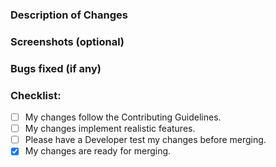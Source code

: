 <!-- Give a brief summary of your changes in the title. -->

### Description of Changes
<!-- Describe your changes in detail. -->

### Screenshots (optional)

### Bugs fixed (if any)
<!-- If you fixed any bugs, describe them here. State issue number if applicable. -->

### Checklist:
<!-- [ ] = Unchecked, [x] = Checked. -->
* [ ] My changes follow the Contributing Guidelines. <!-- See CONTRIBUTING.md to verify. -->
* [ ] My changes implement realistic features. <!-- Only aircraft changes require this. -->
* [ ] Please have a Developer test my changes before merging. <!-- We will always briefly test, but if it needs a "full" test, please check). -->
* [x] My changes are ready for merging. <!-- Uncheck if you want to decide when to merge. -->

